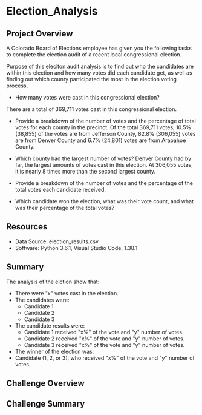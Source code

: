 # Election_Analysis

## Project Overview
A Colorado Board of Elections employee has given you the following tasks to complete the election audit of a recent local congressional election.

Purpose of this eleciton audit analysis is to find out who the candidates are within this election and how many votes did each candidate get, as well as finding out which county participated the most in the election voting process.

- How many votes were cast in this congressional election?

There are a total of 369,711 votes cast in this congressional election.

- Provide a breakdown of the number of votes and the percentage of total votes for each county in the precinct.
Of the total 369,711 votes, 10.5% (38,855) of the votes are from Jefferson County, 82.8% (306,055) votes are from Denver County and 6.7% (24,801) votes are from Arapahoe County.

- Which county had the largest number of votes?
Denver County had by far, the largest amounts of votes cast in this election. At 306,055 votes, it is nearly 8 times more than the second largest county.

- Provide a breakdown of the number of votes and the percentage of the total votes each candidate received.


- Which candidate won the election, what was their vote count, and what was their percentage of the total votes?

## Resources
- Data Source: election_results.csv
- Software: Python 3.6.1, Visual Studio Code, 1.38.1

## Summary
The analysis of the elction show that:
- There were "x" votes cast in the election.
- The candidates were:
  - Candidate 1
  - Candidate 2
  - Candidate 3
- The candidate results were:
  - Candidate 1 received "x%" of the vote and "y" number of votes.
  - Candidate 2 received "x%" of the vote and "y" number of votes.
  - Candidate 3 received "x%" of the vote and "y" number of votes.
 - The winner of the election was:
  - Candidate (1, 2, or 3), who received "x%" of the vote and "y" number of votes.
  
  ## Challenge Overview
  
  ## Challenge Summary
  
  

